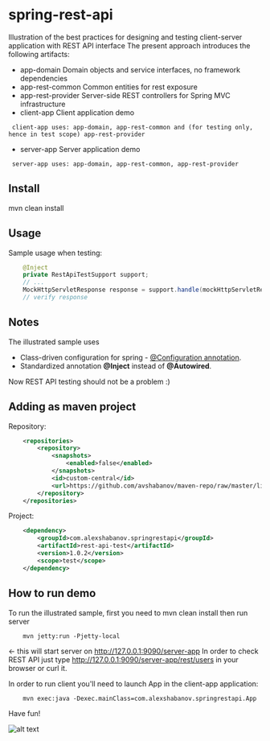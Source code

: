 spring-rest-api
===============

Illustration of the best practices for designing and testing client-server application with REST API interface
The present approach introduces the following artifacts:
- app-domain          Domain objects and service interfaces, no framework dependencies
- app-rest-common     Common entities for rest exposure
- app-rest-provider   Server-side REST controllers for Spring MVC infrastructure
- client-app          Client application demo
```
 client-app uses: app-domain, app-rest-common and (for testing only, hence in test scope) app-rest-provider
```
- server-app          Server application demo
```
 server-app uses: app-domain, app-rest-common, app-rest-provider
```

## Install
mvn clean install

## Usage

Sample usage when testing:

```java
    @Inject
    private RestApiTestSupport support;
    // ...
    MockHttpServletResponse response = support.handle(mockHttpServletRequest);
    // verify response
```

## Notes
The illustrated sample uses
+ Class-driven configuration for spring -  [@Configuration annotation](http://static.springsource.org/spring/docs/3.0.x/javadoc-api/org/springframework/context/annotation/Configuration.html).
+ Standardized annotation **@Inject** instead of **@Autowired**.

Now REST API testing should not be a problem :)

## Adding as maven project

Repository:

```xml
    <repositories>
        <repository>
            <snapshots>
                <enabled>false</enabled>
            </snapshots>
            <id>custom-central</id>
            <url>https://github.com/avshabanov/maven-repo/raw/master/libs-release</url>
        </repository>
    </repositories>
```

Project:

```xml
    <dependency>
        <groupId>com.alexshabanov.springrestapi</groupId>
        <artifactId>rest-api-test</artifactId>
        <version>1.0.2</version>
        <scope>test</scope>
    </dependency>
```


## How to run demo
To run the illustrated sample, first you need to mvn clean install then run server
```
    mvn jetty:run -Pjetty-local
```    
<- this will start server on http://127.0.0.1:9090/server-app
In order to check REST API just type http://127.0.0.1:9090/server-app/rest/users in your browser or curl it.

In order to run client you'll need to launch App in the client-app application:
```
    mvn exec:java -Dexec.mainClass=com.alexshabanov.springrestapi.App
```

Have fun!


![alt text](http://images.paraorkut.com/img/pics/images/b/bob_kelso-9324.jpg "Bob Kelso")
